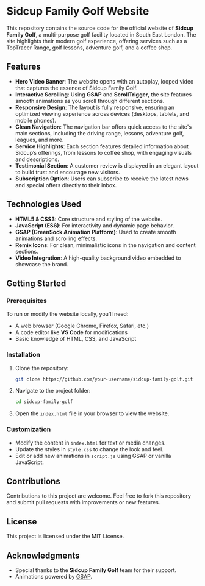 

# Sidcup Family Golf Website

This repository contains the source code for the official website of **Sidcup Family Golf**, a multi-purpose golf facility located in South East London. The site highlights their modern golf experience, offering services such as a TopTracer Range, golf lessons, adventure golf, and a coffee shop.

## Features

- **Hero Video Banner**: The website opens with an autoplay, looped video that captures the essence of Sidcup Family Golf.
- **Interactive Scrolling**: Using **GSAP** and **ScrollTrigger**, the site features smooth animations as you scroll through different sections.
- **Responsive Design**: The layout is fully responsive, ensuring an optimized viewing experience across devices (desktops, tablets, and mobile phones).
- **Clean Navigation**: The navigation bar offers quick access to the site's main sections, including the driving range, lessons, adventure golf, leagues, and more.
- **Service Highlights**: Each section features detailed information about Sidcup’s offerings, from lessons to coffee shop, with engaging visuals and descriptions.
- **Testimonial Section**: A customer review is displayed in an elegant layout to build trust and encourage new visitors.
- **Subscription Option**: Users can subscribe to receive the latest news and special offers directly to their inbox.
  
## Technologies Used

- **HTML5 & CSS3**: Core structure and styling of the website.
- **JavaScript (ES6)**: For interactivity and dynamic page behavior.
- **GSAP (GreenSock Animation Platform)**: Used to create smooth animations and scrolling effects.
- **Remix Icons**: For clean, minimalistic icons in the navigation and content sections.
- **Video Integration**: A high-quality background video embedded to showcase the brand.

## Getting Started

### Prerequisites
To run or modify the website locally, you'll need:
- A web browser (Google Chrome, Firefox, Safari, etc.)
- A code editor like **VS Code** for modifications
- Basic knowledge of HTML, CSS, and JavaScript

### Installation
1. Clone the repository:
   ```bash
   git clone https://github.com/your-username/sidcup-family-golf.git
   ```
2. Navigate to the project folder:
   ```bash
   cd sidcup-family-golf
   ```
3. Open the `index.html` file in your browser to view the website.

### Customization
- Modify the content in `index.html` for text or media changes.
- Update the styles in `style.css` to change the look and feel.
- Edit or add new animations in `script.js` using GSAP or vanilla JavaScript.

## Contributions

Contributions to this project are welcome. Feel free to fork this repository and submit pull requests with improvements or new features.

## License

This project is licensed under the MIT License.

## Acknowledgments

- Special thanks to the **Sidcup Family Golf** team for their support.
- Animations powered by [GSAP](https://greensock.com/gsap/).
